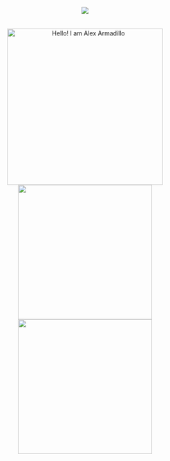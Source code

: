 <p align="center">
  <img src="https://komarev.com/ghpvc/?username=Mralexlemon&style=plastic&color=40c463">
  <br><br><br>
<img width="360" src="https://readme-typing-svg.herokuapp.com?font=Corben&weight=500&size=60&duration=2500&pause=1000&color=F7F7F7&center=true&width=360&height=100&lines=Hello!+I+am;Python+and" alt="Hello! I am Alex Armadillo" />
<img width="310"  src="https://readme-typing-svg.herokuapp.com?font=Corben&weight=500&size=60&duration=2500&pause=1000&color=F7F7F7&center=true&width=310&height=100&lines=Alejandro;Java+deve"/>
<img width="310" src="https://readme-typing-svg.herokuapp.com?font=Corben&weight=500&size=60&duration=2500&pause=1000&color=F7F7F7&center=true&width=310&height=100&lines=Armadillo;loper.+%F0%9F%98%83" />
  <br><br>
</p>
